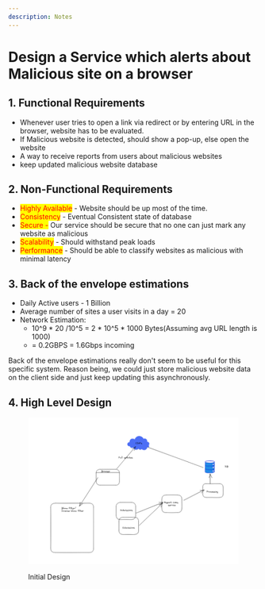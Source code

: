 ```yaml
---
description: Notes
---
```


# Design a Service which alerts about Malicious site on a browser

## 1. Functional Requirements

* Whenever user tries to open a link via redirect or by entering URL in the browser, website has to be evaluated.
* If Malicious website is detected, should show a pop-up, else open the website
* A way to receive reports from users about malicious websites
* keep updated malicious website database

## 2. Non-Functional Requirements

* <mark style="color:red;">Highly Available</mark> - Website should be up most of the time.&#x20;
* <mark style="color:red;">Consistency</mark> - Eventual Consistent state of database
* <mark style="color:red;">Secure -</mark>  Our service should be secure that no one can just mark any website as malicious
* <mark style="color:red;">Scalability</mark> -  Should withstand peak loads
* <mark style="color:red;">Performance</mark>  - Should be able to classify websites as malicious with minimal latency

## 3. Back of the envelope estimations

* Daily Active users - 1 Billion
* Average number of sites a user visits in a day = 20
* Network Estimation:
  * 10^9 \* 20 /10^5 = 2 \* 10^5 \* 1000 Bytes(Assuming avg URL length is 1000)
  * \= 0.2GBPS = 1.6Gbps incoming

Back of the envelope estimations really don't seem to be useful for this specific system. Reason being, we could just store malicious website data on the client side and just keep updating this asynchronously.

## 4. High Level Design

<figure><img src="../.gitbook/assets/image (1).png" alt=""><figcaption><p>Initial Design</p></figcaption></figure>
